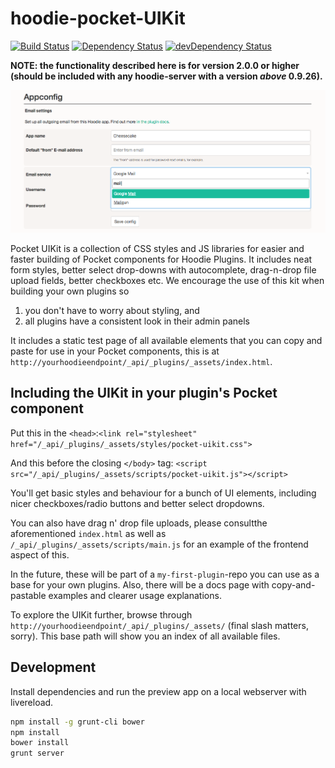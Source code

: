# hoodie-pocket-UIKit
[![Build Status](https://travis-ci.org/hoodiehq/hoodie-pocket-UIKit.svg)](https://travis-ci.org/hoodiehq/hoodie-pocket-UIKit)
[![Dependency Status](https://www.versioneye.com/user/projects/53b679e70d5bb8cba7000075/badge.svg)](https://www.versioneye.com/user/projects/53b679e70d5bb8cba7000075)
[![devDependency Status](https://david-dm.org/hoodiehq/hoodie-pocket-UIKit/dev-status.svg)](https://david-dm.org/hoodiehq/hoodie-pocket-UIKit#info=devDependencies)

**NOTE: the functionality described here is for version 2.0.0 or higher (should be included with any hoodie-server with a version _above_ 0.9.26).**

![Screenshot of a plugin styled by the UIKit](pocket_uikit_screenshot.png)

Pocket UIKit is a collection of CSS styles and JS libraries for easier and faster building of Pocket components for Hoodie Plugins. It includes neat form styles, better select drop-downs with autocomplete, drag-n-drop file upload fields, better checkboxes etc. 
We encourage the use of this kit when building your own plugins so 

1. you don't have to worry about styling, and 
1. all plugins have a consistent look in their admin panels

It includes a static test page of all available elements that you can copy and paste for use in your Pocket components, this is at `http://yourhoodieendpoint/_api/_plugins/_assets/index.html`.

## Including the UIKit in your plugin's Pocket component

Put this in the `<head>`:`<link rel="stylesheet" href="/_api/_plugins/_assets/styles/pocket-uikit.css">
`

And this before the closing `</body>` tag: `<script src="/_api/_plugins/_assets/scripts/pocket-uikit.js"></script>
`

You'll get basic styles and behaviour for a bunch of UI elements, including nicer checkboxes/radio buttons and better select dropdowns. 

You can also have drag n' drop file uploads, please consultthe aforementioned `index.html` as well as `/_api/_plugins/_assets/scripts/main.js` for an example of the frontend aspect of this.

In the future, these will be part of a `my-first-plugin`-repo you can use as a base for your own plugins. Also, there will be a docs page with copy-and-pastable examples and clearer usage explanations.

To explore the UIKit further, browse through `http://yourhoodieendpoint/_api/_plugins/_assets/` (final slash matters, sorry). This base path will show you an index of all available files. 

## Development

Install dependencies and run the preview app on a local webserver with livereload.

```bash
npm install -g grunt-cli bower
npm install
bower install
grunt server
```
